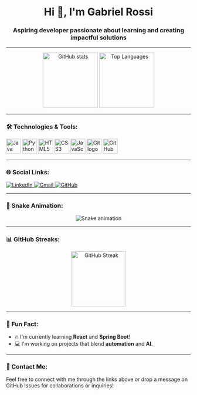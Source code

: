 <h1 align="center">Hi 👋, I'm Gabriel Rossi</h1>
<h3 align="center">Aspiring developer passionate about learning and creating impactful solutions</h3>

---

<div align="center">
  <img src="https://github-readme-stats.vercel.app/api?username=GabrielRossi01&show_icons=true&theme=prussian&include_all_commits=true&count_private=true" alt="GitHub stats" height="150" />
  <img src="https://github-readme-stats.vercel.app/api/top-langs/?username=GabrielRossi01&layout=compact&theme=prussian" alt="Top Languages" height="150" />
</div>

---

### 🛠️ Technologies & Tools:
<div align="left">
  <img src="https://cdn.jsdelivr.net/gh/devicons/devicon/icons/java/java-original.svg" height="40" alt="Java logo" />
  <img src="https://cdn.jsdelivr.net/gh/devicons/devicon/icons/python/python-original.svg" height="40" alt="Python logo" />
  <img src="https://cdn.jsdelivr.net/gh/devicons/devicon/icons/html5/html5-original.svg" height="40" alt="HTML5 logo" />
  <img src="https://cdn.jsdelivr.net/gh/devicons/devicon/icons/css3/css3-original.svg" height="40" alt="CSS3 logo" />
  <img src="https://cdn.jsdelivr.net/gh/devicons/devicon/icons/javascript/javascript-original.svg" height="40" alt="JavaScript logo" />
  <img src="https://cdn.jsdelivr.net/gh/devicons/devicon/icons/git/git-original.svg" height="40" alt="Git logo" />
  <img src="https://cdn.jsdelivr.net/gh/devicons/devicon/icons/github/github-original.svg" height="40" alt="GitHub logo" />
</div>

---

### 🌐 Social Links:
<div align="left">
  <a href="https://linkedin.com/in/seu-perfil" target="_blank">
    <img src="https://img.shields.io/badge/LinkedIn-0077B5?logo=linkedin&logoColor=white&style=for-the-badge" alt="LinkedIn" />
  </a>
  <a href="mailto:seuemail@gmail.com" target="_blank">
    <img src="https://img.shields.io/badge/Gmail-D14836?logo=gmail&logoColor=white&style=for-the-badge" alt="Gmail" />
  </a>
  <a href="https://github.com/GabrielRossi01" target="_blank">
    <img src="https://img.shields.io/badge/GitHub-181717?logo=github&logoColor=white&style=for-the-badge" alt="GitHub" />
  </a>
</div>

---

### 🐍 Snake Animation:
<div align="center">
  <img src="https://github.com/GabrielRossi01/GabrielRossi01/raw/output/snake.svg" alt="Snake animation" />
</div>

---

### 📊 GitHub Streaks:
<div align="center">
  <img src="https://github-readme-streak-stats.herokuapp.com/?user=GabrielRossi01&theme=prussian" alt="GitHub Streak" height="150" />
</div>

---

### 🎯 Fun Fact:
- 🔥 I'm currently learning **React** and **Spring Boot**!
- 💻 I'm working on projects that blend **automation** and **AI**.

---

### 💬 Contact Me:
Feel free to connect with me through the links above or drop a message on GitHub Issues for collaborations or inquiries!
